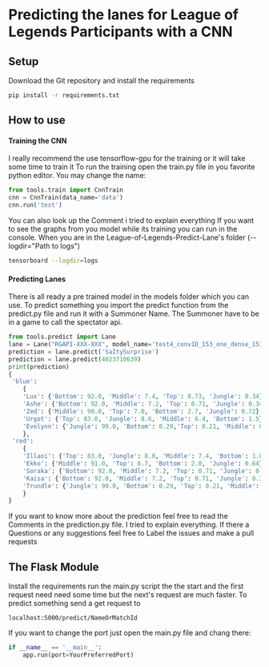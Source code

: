# Predicting the lanes for League of Legends Participants with a CNN
## Setup
 Download the Git repository and install the requirements
 ````bash
pip install -r requirements.txt
````

## How to use
#### Training the CNN
I really recommend the use tensorflow-gpu for the training or it will take some time to train it
To run the training open the train.py file in you favorite python editor. You may change the name:
````python
from tools.train import CnnTrain
cnn = CnnTrain(data_name='data')
cnn.run('test')
````
You can also look up the Comment i tried to explain everything
If you want to see the graphs from you model while its training you can run in the console. When you are in the
League-of-Legends-Predict-Lane's folder (--logdir="Path to logs")
````bash
tensorboard --logdir=logs
````
#### Predicting Lanes
There is all ready a pre trained model in the models folder which you can use.
To predict something you import the predict function from the predict.py file and run it with a Summoner Name.
The Summoner have to be in a game to call the spectator api.
````python
from tools.predict import Lane
lane = Lane("RGAPI-XXX-XXX", model_name='test4_conv1D_153_one_dense_153_1557335309_1557335316')
prediction = lane.predict('SaItySurprise')
prediction = lane.predict(4023710639)
print(prediction)
{
 'blue':
    {
    'Lux': {'Bottom': 92.0, 'Middle': 7.4, 'Top': 0.73, 'Jungle': 0.34}, 
    'Ashe': {'Bottom': 92.0, 'Middle': 7.2, 'Top': 0.71, 'Jungle': 0.34}, 
    'Zed': {'Middle': 90.0, 'Top': 7.0, 'Bottom': 2.7, 'Jungle': 0.72}, 
    'Urgot': {'Top': 83.0, 'Jungle': 8.6, 'Middle': 6.4, 'Bottom': 1.5}, 
    'Evelynn': {'Jungle': 99.0, 'Bottom': 0.29,'Top': 0.21, 'Middle': 0.031}
    }, 
 'red': 
    {
    'Illaoi': {'Top': 83.0, 'Jungle': 8.0, 'Middle': 7.4, 'Bottom': 1.8}, 
    'Ekko': {'Middle': 91.0, 'Top': 6.7, 'Bottom': 2.0, 'Jungle': 0.64}, 
    'Soraka': {'Bottom': 92.0, 'Middle': 7.2, 'Top': 0.71, 'Jungle': 0.34}, 
    'Kaisa': {'Bottom': 92.0, 'Middle': 7.2, 'Top': 0.71, 'Jungle': 0.34}, 
    'Trundle': {'Jungle': 99.0, 'Bottom': 0.29, 'Top': 0.21, 'Middle': 0.031}
    }
}
````
If you want to know more about the prediction feel free to read the Comments in the prediction.py file. 
I tried to explain everything.
If there a Questions or  any suggestions feel free to Label the issues and make a pull requests
## The Flask Module
Install the requirements run the main.py script the the start and the first request need need some time 
but the next's request are much faster. To predict something send a get request to 
```
localhost:5000/predict/NameOrMatchId
```  
If you want to change the port just open the main.py file and chang there:
````python
if __name__ == '__main__':
    app.run(port=YourPreferredPort)
````